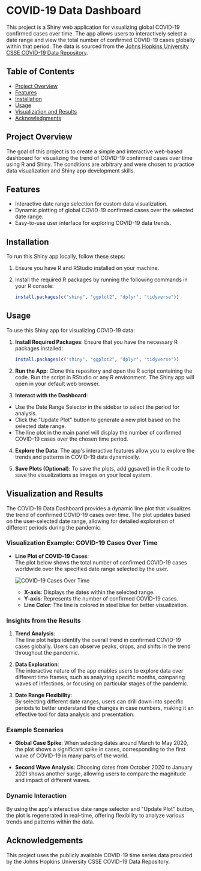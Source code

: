 # COVID-19 Data Dashboard

This project is a Shiny web application for visualizing global COVID-19 confirmed cases over time. The app allows users to interactively select a date range and view the total number of confirmed COVID-19 cases globally within that period. The data is sourced from the [Johns Hopkins University CSSE COVID-19 Data Repository](https://github.com/CSSEGISandData/COVID-19).

## Table of Contents
- [Project Overview](#project-overview)
- [Features](#features)
- [Installation](#installation)
- [Usage](#usage)
- [Visualization and Results](#visualization-and-results)
- [Acknowledgments](#acknowledgments)

## Project Overview

The goal of this project is to create a simple and interactive web-based dashboard for visualizing the trend of COVID-19 confirmed cases over time using R and Shiny. The conditions are arbitrary and were chosen to practice data visualization and Shiny app development skills.

## Features

- Interactive date range selection for custom data visualization.
- Dynamic plotting of global COVID-19 confirmed cases over the selected date range.
- Easy-to-use user interface for exploring COVID-19 data trends.

## Installation

To run this Shiny app locally, follow these steps:

1. Ensure you have R and RStudio installed on your machine.
2. Install the required R packages by running the following commands in your R console:

   ```r
   install.packages(c("shiny", "ggplot2", "dplyr", "tidyverse"))
   ```

## Usage

To use this Shiny app for visualizing COVID-19 data:

1. **Install Required Packages**: Ensure that you have the necessary R packages installed:

   ```r
   install.packages(c("shiny", "ggplot2", "dplyr", "tidyverse"))
2. **Run the App**: Clone this repository and open the R script containing the code. Run the script in RStudio or any R environment. The Shiny app will open in your default web browser.

3. **Interact with the Dashboard**:
- Use the Date Range Selector in the sidebar to select the period for analysis.
- Click the "Update Plot" button to generate a new plot based on the selected date range.
- The line plot in the main panel will display the number of confirmed COVID-19 cases over the chosen time period.

4. **Explore the Data**: The app's interactive features allow you to explore the trends and patterns in COVID-19 data dynamically.

5. **Save Plots (Optional)**: To save the plots, add ggsave() in the R code to save the visualizations as images on your local system.


## Visualization and Results

The COVID-19 Data Dashboard provides a dynamic line plot that visualizes the trend of confirmed COVID-19 cases over time. The plot updates based on the user-selected date range, allowing for detailed exploration of different periods during the pandemic.

### Visualization Example: COVID-19 Cases Over Time

- **Line Plot of COVID-19 Cases**:  
  The plot below shows the total number of confirmed COVID-19 cases worldwide over the specified date range selected by the user.

  ![COVID-19 Cases Over Time](COVID_plot_1.jpg)

  - **X-axis**: Displays the dates within the selected range.
  - **Y-axis**: Represents the number of confirmed COVID-19 cases.
  - **Line Color**: The line is colored in steel blue for better visualization.

### Insights from the Results

1. **Trend Analysis**:  
   The line plot helps identify the overall trend in confirmed COVID-19 cases globally. Users can observe peaks, drops, and shifts in the trend throughout the pandemic.

2. **Data Exploration**:  
   The interactive nature of the app enables users to explore data over different time frames, such as analyzing specific months, comparing waves of infections, or focusing on particular stages of the pandemic.

3. **Date Range Flexibility**:  
   By selecting different date ranges, users can drill down into specific periods to better understand the changes in case numbers, making it an effective tool for data analysis and presentation.

### Example Scenarios

- **Global Case Spike**: When selecting dates around March to May 2020, the plot shows a significant spike in cases, corresponding to the first wave of COVID-19 in many parts of the world.
  
- **Second Wave Analysis**: Choosing dates from October 2020 to January 2021 shows another surge, allowing users to compare the magnitude and impact of different waves.

### Dynamic Interaction

By using the app's interactive date range selector and "Update Plot" button, the plot is regenerated in real-time, offering flexibility to analyze various trends and patterns within the data.

## Acknowledgements

This project uses the publicly available COVID-19 time series data provided by the Johns Hopkins University CSSE COVID-19 Data Repository.
